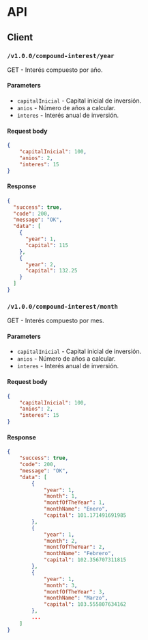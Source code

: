 # API

## Client

### `/v1.0.0/compound-interest/year`

GET - Interés compuesto por año.

#### Parameters

- `capitalInicial` - Capital inicial de inversión.
- `anios` - Número de años a calcular.
- `interes` - Interés anual de inversión.

#### Request body

```json
{
    "capitalInicial": 100,
    "anios": 2,
    "interes": 15
}
```

#### Response

```json
{
  "success": true,
  "code": 200,
  "message": "OK",
  "data": [
    {
      "year": 1,
      "capital": 115
    },
    {
      "year": 2,
      "capital": 132.25
    }
  ]
}
```

### `/v1.0.0/compound-interest/month`

GET - Interés compuesto por mes.

#### Parameters

- `capitalInicial` - Capital inicial de inversión.
- `anios` - Número de años a calcular.
- `interes` - Interés anual de inversión.

#### Request body

```json
{
    "capitalInicial": 100,
    "anios": 2,
    "interes": 15
}
```

#### Response

```json
{
    "success": true,
    "code": 200,
    "message": "OK",
    "data": [
        {
            "year": 1,
            "month": 1,
            "montfOfTheYear": 1,
            "monthName": "Enero",
            "capital": 101.171491691985
        },
        {
            "year": 1,
            "month": 2,
            "montfOfTheYear": 2,
            "monthName": "Febrero",
            "capital": 102.356707311815
        },
        {
            "year": 1,
            "month": 3,
            "montfOfTheYear": 3,
            "monthName": "Marzo",
            "capital": 103.555807634162
        },
        ...
    ]
}
```
